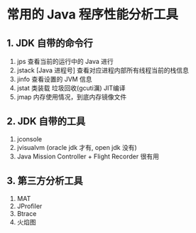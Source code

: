 
# 常用的 Java 程序性能分析工具

## 1. JDK 自带的命令行

1. jps  查看当前的运行中的 Java 进行
2. jstack [Java 进程号] 查看对应进程内部所有线程当前的栈信息
3. jinfo               查看设置的 JVM 信息
4. jstat               类装载 垃圾回收(gcuti濿) JIT编译
5. jmap                内存使用情况，到底内存镜像文件

## 2. JDK 自带的工具
1. jconsole
2. jvisualvm (oracle jdk 才有, open jdk 没有)
3. Java Mission Controller + Flight Recorder 很有用


## 3. 第三方分析工具
1. MAT
2. JProfiler
3. Btrace
4. 火焰图




